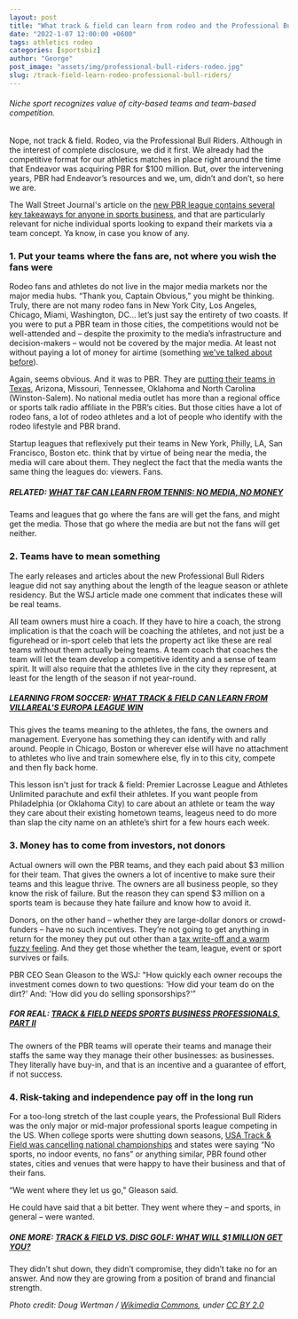 ```yaml
---
layout: post
title: "What track & field can learn from rodeo and the Professional Bull Riders"
date: "2022-1-07 12:00:00 +0600"
tags: athletics rodeo
categories: [sportsbiz]
author: "George"
post_image: "assets/img/professional-bull-riders-rodeo.jpg"
slug: /track-field-learn-rodeo-professional-bull-riders/
---
```


###### Niche sport recognizes value of city-based teams and team-based competition.

Nope, not track & field. Rodeo, via the Professional Bull Riders. Although in the interest of complete disclosure, we did it first. We already had the competitive format for our athletics matches in place right around the time that Endeavor was acquiring PBR for $100 million. But, over the intervening years, PBR had Endeavor’s resources and we, um, didn’t and don’t, so here we are.

The Wall Street Journal's article on the [new PBR league contains several key takeaways for anyone in sports business](https://www.wsj.com/articles/hollywood-and-billionaires-back-bull-riding-with-new-cowboy-teams-11641491600), and that are particularly relevant for niche individual sports looking to expand their markets via a team concept. Ya know, in case you know of any.

### 1. Put your teams where the fans are, not where you wish the fans were

Rodeo fans and athletes do not live in the major media markets nor the major media hubs. “Thank you, Captain Obvious,” you might be thinking. Truly, there are not many rodeo fans in New York City, Los Angeles, Chicago, Miami, Washington, DC… let’s just say the entirety of two coasts. If you were to put a PBR team in those cities, the competitions would not be well-attended and – despite the proximity to the media’s infrastructure and decision-makers – would not be covered by the major media. At least not without paying a lot of money for airtime (something [we've talked about before](https://nalathletics.com/blog/2021/06/14/viewership-ratings-track-and-field-ppv)).

Again, seems obvious. And it was to PBR. They are [putting their teams in Texas](https://barrelhorsenews.com/barrel-racing-articles/industry-news/nashville-stampede-to-compete-in-pbr-team-series-launching-june-2022/), Arizona, Missouri, Tennessee, Oklahoma and North Carolina (Winston-Salem). No national media outlet has more than a regional office or sports talk radio affiliate in the PBR’s cities. But those cities have a lot of rodeo fans, a lot of rodeo athletes and a lot of people who identify with the rodeo lifestyle and PBR brand.

Startup leagues that reflexively put their teams in New York, Philly, LA, San Francisco, Boston etc. think that by virtue of being near the media, the media will care about them. They neglect the fact that the media wants the same thing the leagues do: viewers. Fans.

##### RELATED: [WHAT T&F CAN LEARN FROM TENNIS: NO MEDIA, NO MONEY](https://nalathletics.com/blog/2021/06/04/track-and-field-tennis-no-media-no-money)

Teams and leagues that go where the fans are will get the fans, and might get the media. Those that go where the media are but not the fans will get neither.

### 2. Teams have to mean something

The early releases and articles about the new Professional Bull Riders league did not say anything about the length of the league season or athlete residency. But the WSJ article made one comment that indicates these will be real teams.

All team owners must hire a coach. If they have to hire a coach, the strong implication is that the coach will be coaching the athletes, and not just be a figurehead or in-sport celeb that lets the property act like these are real teams without them actually being teams. A team coach that coaches the team will let the team develop a competitive identity and a sense of team spirit. It will also require that the athletes live in the city they represent, at least for the length of the season if not year-round.

##### LEARNING FROM SOCCER: [WHAT TRACK & FIELD CAN LEARN FROM VILLAREAL'S EUROPA LEAGUE WIN](https://nalathletics.com/blog/2021/05/27/track-and-field-lessons-learned-villareal-europa-league)

This gives the teams meaning to the athletes, the fans, the owners and management. Everyone has something they can identify with and rally around. People in Chicago, Boston or wherever else will have no attachment to athletes who live and train somewhere else, fly in to this city, compete and then fly back home.

This lesson isn't just for track & field: Premier Lacrosse League and Athletes Unlimited parachute and exfil their athletes. If you want people from Philadelphia (or Oklahoma City) to care about an athlete or team the way they care about their existing hometown teams, leageus need to do more than slap the city name on an athlete’s shirt for a few hours each week.

### 3. Money has to come from investors, not donors

Actual owners will own the PBR teams, and they each paid about $3 million for their team. That gives the owners a lot of incentive to make sure their teams and this league thrive. The owners are all business people, so they know the risk of failure. But the reason they can spend $3 million on a sports team is because they hate failure and know how to avoid it.

Donors, on the other hand – whether they are large-dollar donors or crowd-funders – have no such incentives. They’re not going to get anything in return for the money they put out other than a [tax write-off and a warm fuzzy feeling](https://nalathletics.com/blog/2020/11/05/track-and-field-make-peace-making-money). And they get those whether the team, league, event or sport survives or fails.

PBR CEO Sean Gleason to the WSJ: "How quickly each owner recoups the investment comes down to two questions: 'How did your team do on the dirt?' And: 'How did you do selling sponsorships?'”

##### FOR REAL: [TRACK & FIELD NEEDS SPORTS BUSINESS PROFESSIONALS, PART II](https://nalathletics.com/blog/2021/02/02/track-field-needs-sports-business-professionals)

The owners of the PBR teams will operate their teams and manage their staffs the same way they manage their other businesses: as businesses. They literally have buy-in, and that is an incentive and a guarantee of effort, if not success.

### 4. Risk-taking and independence pay off in the long run

For a too-long stretch of the last couple years, the Professional Bull Riders was the only major or mid-major professional sports league competing in the US. When college sports were shutting down seasons, [USA Track & Field was cancelling national championships](https://nalathletics.com/blog/2021/01/08/usatf-cancels-indoor-national-championships) and states were saying “No sports, no indoor events, no fans” or anything similar, PBR found other states, cities and venues that were happy to have their business and that of their fans.

“We went where they let us go," Gleason said.

He could have said that a bit better. They went where they – and sports, in general – were wanted.

##### ONE MORE: [TRACK & FIELD VS. DISC GOLF: WHAT WILL $1 MILLION GET YOU?](https://nalathletics.com/blog/2021/03/03/track-field-vs-disc-golf)

They didn’t shut down, they didn’t compromise, they didn’t take no for an answer. And now they are growing from a position of brand and financial strength.

<em>Photo credit: Doug Wertman / [Wikimedia Commons](https://upload.wikimedia.org/wikipedia/commons/8/8f/Rodeo_of_the_Ozarks_001.jpg), under [CC BY 2.0](https://creativecommons.org/licenses/by/2.0)</em>
